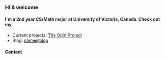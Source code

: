 ### Hi & welcome
#### I'm a 2nd year CS/Math major at University of Victoria, Canada. Check out my
- Current projects: [The Odin Project](https://www.theodinproject.com)
- Blog: [name@blog](https://nameatblog.netlify.app/)

#### [Contact](mailto:evn.strsdn@pm.me?subject=[GitHub])



<!--
**n4m3name/n4m3name** is a ✨ _special_ ✨ repository because its `README.md` (this file) appears on your GitHub profile.

Here are some ideas to get you started:

- 🔭 I’m currently working on ...
- 🌱 I’m currently learning ...
- 👯 I’m looking to collaborate on ...
- 🤔 I’m looking for help with ...
- 💬 Ask me about ...
- 📫 How to reach me: ...
- 😄 Pronouns: ...
- ⚡ Fun fact: ...
-->

